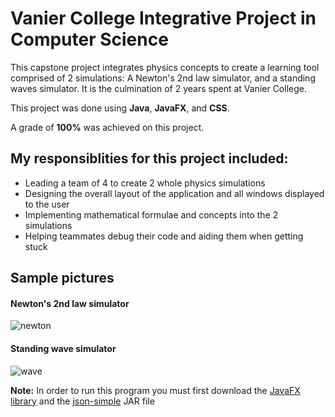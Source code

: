 # Vanier College Integrative Project in Computer Science

This capstone project integrates physics concepts to create a learning tool comprised of 2 simulations: A Newton's 2nd law simulator, and a standing waves simulator. It is the culmination of 2 years spent at Vanier College.

This project was done using **Java**, **JavaFX**, and **CSS**. 

A grade of **100%** was achieved on this project.

## My responsiblities for this project included:
- Leading a team of 4 to create 2 whole physics simulations
- Designing the overall layout of the application and all windows displayed to the user
- Implementing mathematical formulae and concepts into the 2 simulations
- Helping teammates debug their code and aiding them when getting stuck

## Sample pictures

#### Newton's 2nd law simulator
![newton](https://user-images.githubusercontent.com/106696411/181864350-9199989d-fab8-470e-99b9-d8df47324afd.gif)

#### Standing wave simulator
![wave](https://user-images.githubusercontent.com/106696411/181864363-5cf83c29-6752-4c07-88ba-c76c59b8ee39.gif)

**Note:** In order to run this program you must first download the [JavaFX library](https://gluonhq.com/products/javafx/) and the [json-simple](https://code.google.com/archive/p/json-simple/downloads) JAR file
